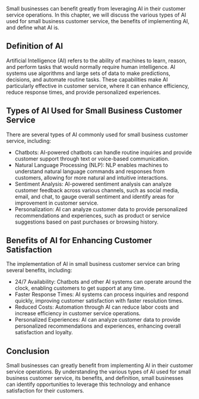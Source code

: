 
Small businesses can benefit greatly from leveraging AI in their customer service operations. In this chapter, we will discuss the various types of AI used for small business customer service, the benefits of implementing AI, and define what AI is.

Definition of AI
----------------

Artificial Intelligence (AI) refers to the ability of machines to learn, reason, and perform tasks that would normally require human intelligence. AI systems use algorithms and large sets of data to make predictions, decisions, and automate routine tasks. These capabilities make AI particularly effective in customer service, where it can enhance efficiency, reduce response times, and provide personalized experiences.

Types of AI Used for Small Business Customer Service
----------------------------------------------------

There are several types of AI commonly used for small business customer service, including:

* Chatbots: AI-powered chatbots can handle routine inquiries and provide customer support through text or voice-based communication.
* Natural Language Processing (NLP): NLP enables machines to understand natural language commands and responses from customers, allowing for more natural and intuitive interactions.
* Sentiment Analysis: AI-powered sentiment analysis can analyze customer feedback across various channels, such as social media, email, and chat, to gauge overall sentiment and identify areas for improvement in customer service.
* Personalization: AI can analyze customer data to provide personalized recommendations and experiences, such as product or service suggestions based on past purchases or browsing history.

Benefits of AI for Enhancing Customer Satisfaction
--------------------------------------------------

The implementation of AI in small business customer service can bring several benefits, including:

* 24/7 Availability: Chatbots and other AI systems can operate around the clock, enabling customers to get support at any time.
* Faster Response Times: AI systems can process inquiries and respond quickly, improving customer satisfaction with faster resolution times.
* Reduced Costs: Automation through AI can reduce labor costs and increase efficiency in customer service operations.
* Personalized Experiences: AI can analyze customer data to provide personalized recommendations and experiences, enhancing overall satisfaction and loyalty.

Conclusion
----------

Small businesses can greatly benefit from implementing AI in their customer service operations. By understanding the various types of AI used for small business customer service, its benefits, and definition, small businesses can identify opportunities to leverage this technology and enhance satisfaction for their customers.
